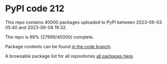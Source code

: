 # PyPI code 212

This repo contains 40000 packages uploaded to PyPI between 
2023-06-03 05:40 and 2023-06-08 19:32.

The repo is 69% (27999/40000) complete.

Package contents can be found [in the code branch](https://github.com/pypi-data/pypi-mirror-212/tree/code/packages).

A browsable package list for all repositories [all packages here](https://pypi-data.github.io/website/repositories/pypi-mirror-212).


